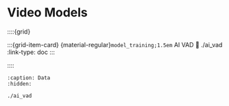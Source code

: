 # Video Models

::::{grid}

:::{grid-item-card} {material-regular}`model_training;1.5em` AI VAD
:link: ./ai_vad
:link-type: doc
:::

::::

```{toctree}
:caption: Data
:hidden:

./ai_vad
```
